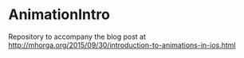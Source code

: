 # AnimationIntro

Repository to accompany the blog post at http://mhorga.org/2015/09/30/introduction-to-animations-in-ios.html
